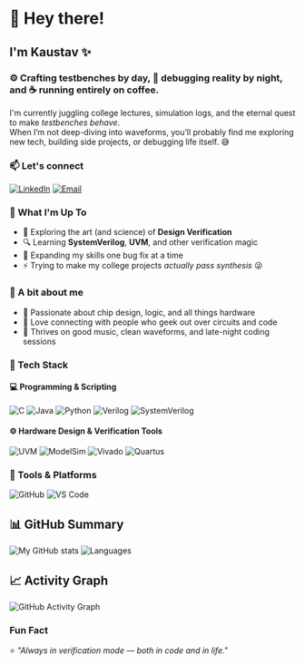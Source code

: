 # 👋 Hey there!  

## I'm **Kaustav** ✨  

### ⚙️ Crafting **testbenches** by day, 🧩 debugging **reality** by night, and ☕ running entirely on **coffee**.

I'm currently juggling college lectures, simulation logs, and the eternal quest to make *testbenches behave*.  
When I’m not deep-diving into waveforms, you’ll probably find me exploring new tech, building side projects, or debugging life itself. 😅

### 📫 Let's connect
[![LinkedIn](https://img.shields.io/badge/LinkedIn-0077B5?style=for-the-badge&logo=linkedin&logoColor=white)](https://www.linkedin.com/in/kaustav-mukherjee-471a21219/)
[![Email](https://img.shields.io/badge/Email-D14836?style=for-the-badge&logo=gmail&logoColor=white)](kaustavmukherjee2023@gmail.com)

### 🚀 What I'm Up To
- 🧩 Exploring the art (and science) of **Design Verification**
- 🔍 Learning **SystemVerilog**, **UVM**, and other verification magic
- 🧠 Expanding my skills one bug fix at a time
- ⚡ Trying to make my college projects *actually pass synthesis* 😜

### 🧠 A bit about me
- 🎯 Passionate about chip design, logic, and all things hardware  
- 💬 Love connecting with people who geek out over circuits and code  
- 🧃 Thrives on good music, clean waveforms, and late-night coding sessions

### 🧠 Tech Stack

#### 💻 Programming & Scripting
![C](https://img.shields.io/badge/C-00599C?style=for-the-badge&logo=c&logoColor=white)
![Java](https://img.shields.io/badge/Java-007396?style=for-the-badge&logo=java&logoColor=white)
![Python](https://img.shields.io/badge/Python-3776AB?style=for-the-badge&logo=python&logoColor=white)
![Verilog](https://img.shields.io/badge/Verilog-EE4C2C?style=for-the-badge&logo=verilog&logoColor=white)
![SystemVerilog](https://img.shields.io/badge/SystemVerilog-ED1C24?style=for-the-badge&logo=verilog&logoColor=white)

#### ⚙️ Hardware Design & Verification Tools
![UVM](https://img.shields.io/badge/UVM-007ACC?style=for-the-badge&logo=verilog&logoColor=white)
![ModelSim](https://img.shields.io/badge/ModelSim-0099CC?style=for-the-badge&logoColor=white)
![Vivado](https://img.shields.io/badge/Xilinx%20Vivado-ED1C24?style=for-the-badge&logo=xilinx&logoColor=white)
![Quartus](https://img.shields.io/badge/Intel%20Quartus-0071C5?style=for-the-badge&logo=intel&logoColor=white)

### 🧩 Tools & Platforms
![GitHub](https://img.shields.io/badge/GitHub-181717?style=for-the-badge&logo=github&logoColor=white)
![VS Code](https://img.shields.io/badge/VS%20Code-0078D4?style=for-the-badge&logo=visual-studio-code&logoColor=white)

## 📊 GitHub Summary
![My GitHub stats](https://github-readme-stats.vercel.app/api?username=Kaustav-Mukherjee&show_icons=true&theme=tokyonight)
![Languages](https://github-readme-stats.vercel.app/api/top-langs/?username=Kaustav-Mukherjee&langs_count=20&layout=compact&theme=nord)



## 📈 Activity Graph
![GitHub Activity Graph](https://github-readme-activity-graph.vercel.app/graph?username=Kaustav-Mukherjee&theme=tokyo-night)

### Fun Fact
⭐️ *"Always in verification mode — both in code and in life."*


